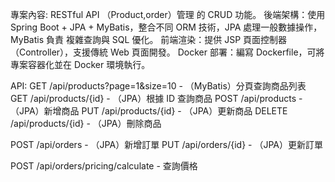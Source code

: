 專案內容:
RESTful API （Product,order）管理 的 CRUD 功能。
後端架構：使用 Spring Boot + JPA + MyBatis，整合不同 ORM 技術，JPA 處理一般數據操作，MyBatis 負責 複雜查詢與 SQL 優化。
前端渲染：提供 JSP 頁面控制器（Controller），支援傳統 Web 頁面開發。
Docker 部署：編寫 Dockerfile，可將專案容器化並在 Docker 環境執行。

API:
GET /api/products?page=1&size=10 - （MyBatis）分頁查詢商品列表
GET /api/products/{id} - （JPA）根據 ID 查詢商品
POST /api/products - （JPA）新增商品
PUT /api/products/{id} - （JPA）更新商品
DELETE /api/products/{id} - （JPA）刪除商品

POST /api/orders - （JPA）新增訂單
PUT /api/orders/{id} - （JPA）更新訂單

POST /api/orders/pricing/calculate - 查詢價格 
